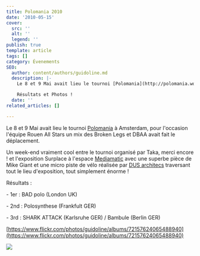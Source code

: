 ```yaml
---
title: Polomania 2010
date: '2010-05-15'
cover:
  src: ''
  alt: ''
  legend: ''
publish: true
template: article
tags: []
category: Évenements
SEO:
  author: content/authors/guidoline.md
  description: |-
    Le 8 et 9 Mai avait lieu le tournoi [Polomania](http://polomania.wordpress.com/) à Amsterdam, pour l'occasion l'équipe Rouen All Stars un mix des Broken Legs et DBAA avait fait le déplacement.

    Résultats et Photos !
  date: ''
related_articles: []

---
```

Le 8 et 9 Mai avait lieu le tournoi [Polomania](http://polomania.wordpress.com/) à Amsterdam, pour l'occasion l'équipe Rouen All Stars un mix des Broken Legs et DBAA avait fait le déplacement.

Un week-end vraiment cool entre le tournoi organisé par Taka, merci encore ! et l'exposition Surplace à l'espace [Mediamatic](http://www.mediamatic.net/) avec une superbe pièce de Mike Giant et une micro piste de vélo réalisée par [DUS architecs](http://www.dusarchitects.com/) traversant tout le lieu d'exposition, tout simplement énorme !

Résultats : 

\- 1er : BAD polo (London UK) 

\- 2nd : Polosynthese (Frankfult GER) 

\- 3rd : SHARK ATTACK (Karlsruhe GER) / Bambule (Berlin GER)

[https://www.flickr.com/photos/guidoline/albums/72157624065488940](https://www.flickr.com/photos/guidoline/albums/72157624065488940)

![](/uploads/polomania-36.jpg)